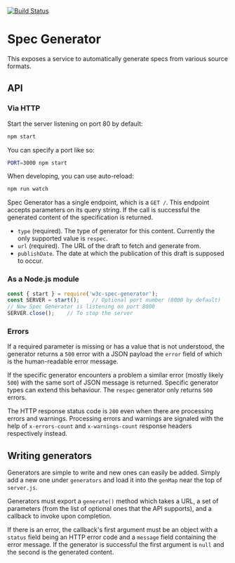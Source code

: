 [![Build Status](https://travis-ci.com/w3c/spec-generator.svg?branch=main)](https://travis-ci.com/w3c/spec-generator)

# Spec Generator

This exposes a service to automatically generate specs from various source formats.

## API

### Via HTTP

Start the server listening on port 80 by default:

```bash
npm start
```

You can specify a port like so:

```bash
PORT=3000 npm start
```

When developing, you can use auto-reload:

```bash
npm run watch
```

Spec Generator has a single endpoint, which is a `GET /`. This endpoint accepts parameters on its
query string. If the call is successful the generated content of the specification is returned.

* `type` (required). The type of generator for this content. Currently the only supported value is
  `respec`.
* `url` (required). The URL of the draft to fetch and generate from.
* `publishDate`. The date at which the publication of this draft is supposed to occur.

### As a Node.js module

```js
const { start } = require('w3c-spec-generator');
const SERVER = start();    // Optional port number (8000 by default)
// Now Spec Generator is listening on port 8000
SERVER.close();    // To stop the server
```

### Errors

If a required parameter is missing or has a value that is not understood, the generator returns a
`500` error with a JSON payload the `error` field of which is the human-readable error message.

If the specific generator encounters a problem a similar error (mostly likely `500`) with the same
sort of JSON message is returned. Specific generator types can extend this behaviour. The `respec`
generator only returns `500` errors.

The HTTP response status code is `200` even when there are processing errors and warnings. Processing errors and warnings are signaled with the help of `x-errors-count` and `x-warnings-count` response headers respectively instead.

## Writing generators

Generators are simple to write and new ones can easily be added. Simply add a new one under
`generators` and load it into the `genMap` near the top of `server.js`.

Generators must export a `generate()` method which takes a URL, a set of parameters (from the list
of optional ones that the API supports), and a callback to invoke upon completion.

If there is an error, the callback's first argument must be an object with a `status` field being
an HTTP error code and a `message` field containing the error message. If the generator is
successful the first argument is `null` and the second is the generated content.

